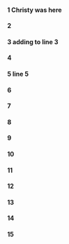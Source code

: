 #### 1 Christy was here 
#### 2
#### 3 adding to line 3 
#### 4
#### 5 line 5 
#### 6
#### 7
#### 8
#### 9
#### 10
#### 11
#### 12
#### 13
#### 14
#### 15